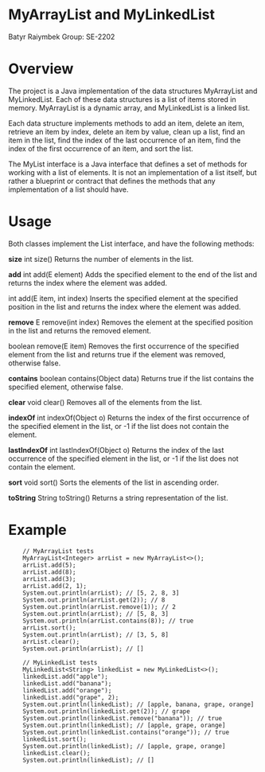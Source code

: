 # MyArrayList and MyLinkedList
Batyr Raiymbek
Group: SE-2202

# Overview

The project is a Java implementation of the data structures MyArrayList and MyLinkedList. Each of these data structures is a list of items stored in memory. MyArrayList is a dynamic array, and MyLinkedList is a linked list.

Each data structure implements methods to add an item, delete an item, retrieve an item by index, delete an item by value, clean up a list, find an item in the list, find the index of the last occurrence of an item, find the index of the first occurrence of an item, and sort the list.

The MyList interface is a Java interface that defines a set of methods for working with a list of elements. It is not an implementation of a list itself, but rather a blueprint or contract that defines the methods that any implementation of a list should have.

# Usage
Both classes implement the List interface, and have the following methods:

**size**
int size()
Returns the number of elements in the list.

**add**
int add(E element)
Adds the specified element to the end of the list and returns the index where the element was added.

int add(E item, int index)
Inserts the specified element at the specified position in the list and returns the index where the element was added.

**remove**
E remove(int index)
Removes the element at the specified position in the list and returns the removed element.

boolean remove(E item)
Removes the first occurrence of the specified element from the list and returns true if the element was removed, otherwise false.

**contains**
boolean contains(Object data)
Returns true if the list contains the specified element, otherwise false.

**clear**
void clear()
Removes all of the elements from the list.

**indexOf**
int indexOf(Object o)
Returns the index of the first occurrence of the specified element in the list, or -1 if the list does not contain the element.

**lastIndexOf**
int lastIndexOf(Object o)
Returns the index of the last occurrence of the specified element in the list, or -1 if the list does not contain the element.

**sort**
void sort()
Sorts the elements of the list in ascending order.

**toString**
String toString()
Returns a string representation of the list.

# Example
        // MyArrayList tests
        MyArrayList<Integer> arrList = new MyArrayList<>();
        arrList.add(5);
        arrList.add(8);
        arrList.add(3);
        arrList.add(2, 1);
        System.out.println(arrList); // [5, 2, 8, 3]
        System.out.println(arrList.get(2)); // 8
        System.out.println(arrList.remove(1)); // 2
        System.out.println(arrList); // [5, 8, 3]
        System.out.println(arrList.contains(8)); // true
        arrList.sort();
        System.out.println(arrList); // [3, 5, 8]
        arrList.clear();
        System.out.println(arrList); // []

        // MyLinkedList tests
        MyLinkedList<String> linkedList = new MyLinkedList<>();
        linkedList.add("apple");
        linkedList.add("banana");
        linkedList.add("orange");
        linkedList.add("grape", 2);
        System.out.println(linkedList); // [apple, banana, grape, orange]
        System.out.println(linkedList.get(2)); // grape
        System.out.println(linkedList.remove("banana")); // true
        System.out.println(linkedList); // [apple, grape, orange]
        System.out.println(linkedList.contains("orange")); // true
        linkedList.sort();
        System.out.println(linkedList); // [apple, grape, orange]
        linkedList.clear();
        System.out.println(linkedList); // []
    
